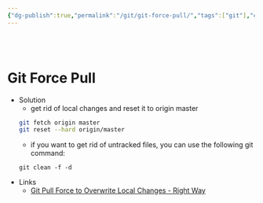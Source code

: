 ```yaml
---
{"dg-publish":true,"permalink":"/git/git-force-pull/","tags":["git"],"created":"","updated":""}
---
```



<br ><br >

# Git Force Pull
- Solution
	- get rid of  local changes and reset it to origin master
	```bash
	git fetch origin master
	git reset --hard origin/master
	
	```
	- if you want to get rid of untracked files, you can use the following git command:
	```
	git clean -f -d
	
	```
- Links
	- [Git Pull Force to Overwrite Local Changes - Right Way](https://itsyndicate.org/blog/how-to-use-git-force-pull-properly/)

<br ><br >


